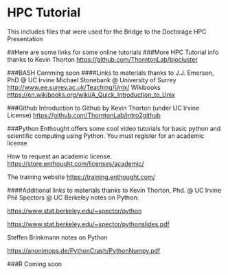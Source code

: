 # HPC Tutorial

This includes files that were used for the Bridge to the Doctorage HPC Presentation

##Here are some links for some online tutorials
###More HPC Tutorial info thanks to Kevin Thorton
https://github.com/ThorntonLab/biocluster

###BASH
Comming soon
####Links to materials thanks to J.J. Emerson, PhD @ UC Irvine
Michael Stonebank @ University of Surrey 
http://www.ee.surrey.ac.uk/Teaching/Unix/
Wikibooks
https://en.wikibooks.org/wiki/A_Quick_Introduction_to_Unix

###Github
Introduction to Github by Kevin Thorton (under UC Irvine License)
https://github.com/ThorntonLab/intro2github

###Python
Enthought offers some cool video tutorials for basic python and scientific computing using Python. You must register for an academic license

How to request an academic license.
https://store.enthought.com/licenses/academic/

The training website
https://training.enthought.com/

####Additional links to materials thanks to Kevin Thorton, Phd. @ UC Irvine
Phil Spectors @ UC Berkeley notes on Python: 

https://www.stat.berkeley.edu/~spector/python

https://www.stat.berkeley.edu/~spector/pythonslides.pdf



Steffen Brinkmann notes on Python


https://anonimops.de/PythonCrash/PythonNumpy.pdf

###R
Coming soon
